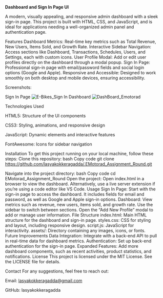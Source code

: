 **Dashboard and Sign In Page UI**


A modern, visually appealing, and responsive admin dashboard with a sleek sign-in page. This project is built with HTML, CSS, and JavaScript, and is ideal for applications needing a well-organized admin panel and authentication page.

Features
Dashboard Metrics: Real-time key metrics such as Total Revenue, New Users, Items Sold, and Growth Rate.
Interactive Sidebar Navigation: Access sections like Dashboard, Transactions, Schedules, Users, and Settings, each with custom icons.
User Profile Modal: Add or edit user profiles directly on the dashboard through a modal popup.
Sign In Page: Professional sign-in page with email/password fields and social login options (Google and Apple).
Responsive and Accessible: Designed to work smoothly on both desktop and mobile devices, ensuring accessibility.

Screenshots:

Sign In Page
![E-Bikes_Sign In](https://github.com/user-attachments/assets/499a3ecd-40f3-4cac-9c47-7389504872d3)
Dashboard
![DashBoard_Emotorad](https://github.com/user-attachments/assets/0e22d021-678e-48d3-bf6f-279db366983e)

Technologies Used


HTML5: Structure of the UI components

CSS3: Styling, animations, and responsive design

JavaScript: Dynamic elements and interactive features

FontAwesome: Icons for sidebar navigation

Installation
To get this project running on your local machine, follow these steps:
Clone this repository:
bash
Copy code
git clone https://github.com/lasyakokkeragadda/.EMotorad_Assignment_Round.git




Navigate into the project directory:
bash
Copy code
cd EMotorad_Assignment_Round
Open the project:
Open index.html in a browser to view the dashboard.
Alternatively, use a live server extension if you’re using a code editor like VS Code.
Usage
Sign In Page: Start with the sign-in page to access the dashboard. It includes fields for email and password, as well as Google and Apple sign-in options.
Dashboard:
View metrics such as revenue, new users, items sold, and growth rate.
Use the sidebar to switch between sections.
Open the “Add New Profile” modal to add or manage user information.
File Structure
index.html: Main HTML structure for the dashboard and sign-in page.
styles.css: CSS for styling and layout, including responsive design.
script.js: JavaScript for interactivity.
assets/: Directory containing any images, icons, or fonts.
Future Improvements
Data Integration: Integrate with a back-end API to pull in real-time data for dashboard metrics.
Authentication: Set up back-end authentication for the sign-in page.
Expanded Features: Add more dashboard components, such as recent activities, product statistics, and notifications.
License
This project is licensed under the MIT License. See the LICENSE file for details.

Contact
For any suggestions, feel free to reach out:

Email: lasyakokkeragadda@gmail.com




GitHub: lasyakokkeragadda


